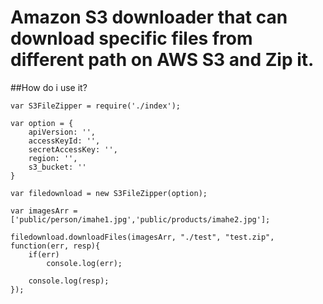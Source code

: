 # Amazon S3 downloader that can download specific files from different path on AWS S3 and Zip it.

##How do i use it?
```
var S3FileZipper = require('./index');

var option = {
    apiVersion: '',
    accessKeyId: '',
    secretAccessKey: '',
    region: '',
    s3_bucket: ''
}

var filedownload = new S3FileZipper(option);

var imagesArr = ['public/person/imahe1.jpg','public/products/imahe2.jpg'];

filedownload.downloadFiles(imagesArr, "./test", "test.zip", function(err, resp){
	if(err)
		console.log(err);

	console.log(resp);
});
